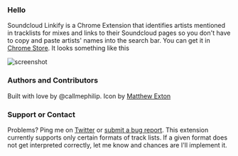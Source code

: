 ### Hello
Soundcloud Linkify is a Chrome Extension that identifies artists mentioned in tracklists for mixes and links to their Soundcloud pages so you don't have to copy and paste artists' names into the search bar. You can get it in [Chrome Store](https://chrome.google.com/webstore/detail/soundcloud-linkify/homkoibbemhcokjidkmmdepigpeefpbh). It looks something like this

![screenshot](https://dl.dropbox.com/u/9224326/www/soundcloud-linkify/images/shot.png)
 
### Authors and Contributors
Built with love by @callmephilip. Icon by [Matthew Exton](http://thenounproject.com/owl4life1867) 

### Support or Contact
Problems? Ping me on [Twitter](https://twitter.com/callmephilip) or [submit a bug report](https://github.com/callmephilip/soundcloud-linkify/issues). This extension currently supports only certain formats of track lists. If a given format does not get interpreted correctly, let me know and chances are I'll implement it.   